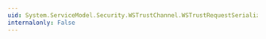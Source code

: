 ```yaml
---
uid: System.ServiceModel.Security.WSTrustChannel.WSTrustRequestSerializer
internalonly: False
---
```

